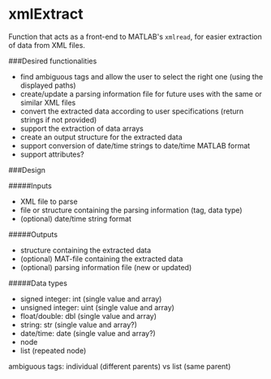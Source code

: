 xmlExtract
==========

Function that acts as a front-end to MATLAB's `xmlread`, for easier extraction of data from XML files.



###Desired functionalities

+ find ambiguous tags and allow the user to select the right one (using the displayed paths)
+ create/update a parsing information file for future uses with the same or similar XML files
+ convert the extracted data according to user specifications (return strings if not provided)
+ support the extraction of data arrays
+ create an output structure for the extracted data
+ support conversion of date/time strings to date/time MATLAB format
+ support attributes?


###Design

#####Inputs

+ XML file to parse
+ file or structure containing the parsing information (tag, data type)
+ (optional) date/time string format


#####Outputs

+ structure containing the extracted data
+ (optional) MAT-file containing the extracted data
+ (optional) parsing information file (new or updated)


#####Data types

+ signed integer: int (single value and array)
+ unsigned integer: uint (single value and array)
+ float/double: dbl (single value and array)
+ string: str (single value and array?)
+ date/time: date (single value and array?)
+ node
+ list (repeated node)

ambiguous tags: individual (different parents) vs list (same parent)

